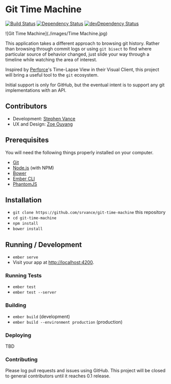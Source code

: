 # Git Time Machine

[![Build Status](https://travis-ci.org/srvance/git-time-machine.svg?branch=master)](https://travis-ci.org/srvance/git-time-machine)
[![Dependency Status](https://david-dm.org/srvance/git-time-machine/status.svg)](https://david-dm.org/srvance/git-time-machine) 
[![devDependency Status](https://david-dm.org/srvance/git-time-machine/dev-status.svg)](https://david-dm.org/srvance/git-time-machine?type=dev)

![Git Time Machine](./images/Time Machine.jpg)

This application takes a different approach to browsing git history. Rather than
browsing through commit logs or using `git bisect` to find where particular
source of behavior changed, just slide your way through a timeline while
watching the area of interest.

Inspired by [Perforce](https://www.perforce.com/)'s Time-Lapse View in their
Visual Client, this project will bring a useful tool to the `git` ecosystem.

Initial support is only for GitHub, but the eventual intent is to support
any git implementations with an API.

## Contributors

* Development: [Stephen Vance](https://github.com/srvance)
* UX and Design: [Zoe Ouyang](https://github.com/orzoe)

## Prerequisites

You will need the following things properly installed on your computer.

* [Git](http://git-scm.com/)
* [Node.js](http://nodejs.org/) (with NPM)
* [Bower](http://bower.io/)
* [Ember CLI](http://ember-cli.com/)
* [PhantomJS](http://phantomjs.org/)

## Installation

* `git clone https://github.com/srvance/git-time-machine` this repository
* `cd git-time-machine`
* `npm install`
* `bower install`

## Running / Development

* `ember serve`
* Visit your app at [http://localhost:4200](http://localhost:4200).

### Running Tests

* `ember test`
* `ember test --server`

### Building

* `ember build` (development)
* `ember build --environment production` (production)

### Deploying

TBD

### Contributing

Please log pull requests and issues using GitHub. This project will be closed to
general contributors until it reaches 0.1 release.
